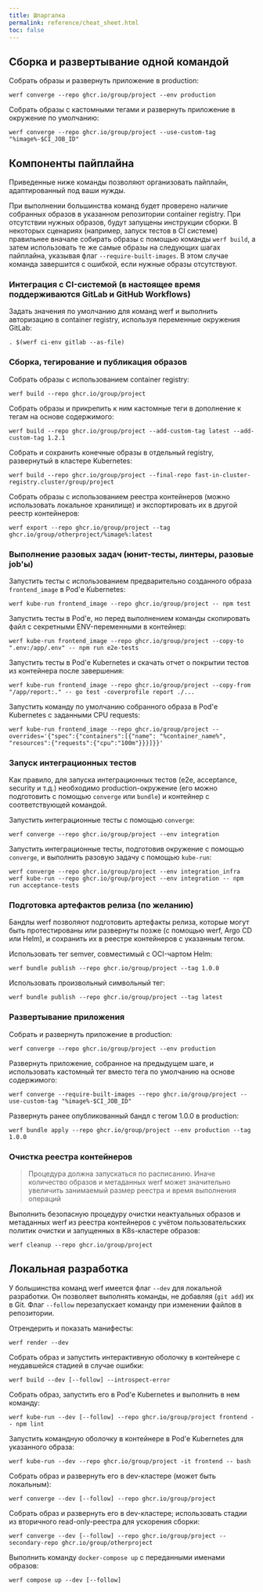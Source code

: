 ```yaml
---
title: Шпаргалка
permalink: reference/cheat_sheet.html
toc: false
---
```


## Сборка и развертывание одной командой

Собрать образы и развернуть приложение в production:

```shell
werf converge --repo ghcr.io/group/project --env production
```

Собрать образы с кастомными тегами и развернуть приложение в окружение по умолчанию:

```shell
werf converge --repo ghcr.io/group/project --use-custom-tag "%image%-$CI_JOB_ID"
```

## Компоненты пайплайна

Приведенные ниже команды позволяют организовать пайплайн, адаптированный под ваши нужды.

При выполнении большинства команд будет проверено наличие собранных образов в указанном репозитории container registry. При отсутствии нужных образов, будут запущены инструкции сборки. В некоторых сценариях (например, запуск тестов в CI системе) правильнее вначале собирать образы с помощью команды `werf build`, а затем использовать те же самые образы на следующих шагах пайплайна, указывая флаг `--require-built-images`. В этом случае команда завершится с ошибкой, если нужные образы отсутствуют.

### Интеграция с CI-системой (в настоящее время поддерживаются GitLab и GitHub Workflows)

Задать значения по умолчанию для команд werf и выполнить авторизацию в container registry, используя переменные окружения GitLab:

```shell
. $(werf ci-env gitlab --as-file)
```

### Сборка, тегирование и публикация образов

Собрать образы с использованием container registry:

```shell
werf build --repo ghcr.io/group/project
```

Собрать образы и прикрепить к ним кастомные теги в дополнение к тегам на основе содержимого:

```shell
werf build --repo ghcr.io/group/project --add-custom-tag latest --add-custom-tag 1.2.1
```

Собрать и сохранить конечные образы в отдельный registry, развернутый в кластере Kubernetes:

```shell
werf build --repo ghcr.io/group/project --final-repo fast-in-cluster-registry.cluster/group/project
```

Собрать образы с использованием реестра контейнеров (можно использовать локальное хранилище) и экспортировать их в другой реестр контейнеров:

```shell
werf export --repo ghcr.io/group/project --tag ghcr.io/group/otherproject/%image%:latest
```

### Выполнение разовых задач (юнит-тесты, линтеры, разовые job'ы)

Запустить тесты с использованием предварительно созданного образа `frontend_image` в Pod'е Kubernetes:

```shell
werf kube-run frontend_image --repo ghcr.io/group/project -- npm test
```

Запустить тесты в Pod'е, но перед выполнением команды скопировать файл с секретными ENV-переменными в контейнер:

```shell
werf kube-run frontend_image --repo ghcr.io/group/project --copy-to ".env:/app/.env" -- npm run e2e-tests
```

Запустить тесты в Pod'е Kubernetes и скачать отчет о покрытии тестов из контейнера после завершения:

```shell
werf kube-run frontend_image --repo ghcr.io/group/project --copy-from "/app/report:." -- go test -coverprofile report ./...
```

Запустить команду по умолчанию собранного образа в Pod'е Kubernetes с заданными CPU requests:

```shell
werf kube-run frontend_image --repo ghcr.io/group/project --overrides='{"spec":{"containers":[{"name": "%container_name%", "resources":{"requests":{"cpu":"100m"}}}]}}'
```

### Запуск интеграционных тестов

Как правило, для запуска интеграционных тестов (e2e, acceptance, security и т.д.) необходимо production-окружение (его можно подготовить с помощью `converge` или `bundle`) и контейнер с соответствующей командой.

Запустить интеграционные тесты с помощью `converge`:

```shell
werf converge --repo ghcr.io/group/project --env integration
```

Запустить интеграционные тесты, подготовив окружение с помощью `converge`, и выполнить разовую задачу с помощью `kube-run`:

```shell
werf converge --repo ghcr.io/group/project --env integration_infra
werf kube-run --repo ghcr.io/group/project --env integration -- npm run acceptance-tests
```

### Подготовка артефактов релиза (по желанию)

Бандлы werf позволяют подготовить артефакты релиза, которые могут быть протестированы или развернуты позже (с помощью werf, Argo CD или Helm), и сохранить их в реестре контейнеров с указанным тегом.

Использовать тег semver, совместимый с OCI-чартом Helm:

```shell
werf bundle publish --repo ghcr.io/group/project --tag 1.0.0
```

Использовать произвольный символьный тег:

```shell
werf bundle publish --repo ghcr.io/group/project --tag latest
```

### Развертывание приложения

Собрать и развернуть приложение в production:

```shell
werf converge --repo ghcr.io/group/project --env production
```

Развернуть приложение, собранное на предыдущем шаге, и использовать кастомный тег вместо тега по умолчанию на основе содержимого:

```shell
werf converge --require-built-images --repo ghcr.io/group/project --use-custom-tag "%image%-$CI_JOB_ID"
```

Развернуть ранее опубликованный бандл с тегом 1.0.0 в production:

```shell
werf bundle apply --repo ghcr.io/group/project --env production --tag 1.0.0
```

### Очистка реестра контейнеров

> Процедура должна запускаться по расписанию. Иначе количество образов и метаданных werf может значительно увеличить занимаемый размер реестра и время выполнения операций

Выполнить безопасную процедуру очистки неактуальных образов и метаданных werf из реестра контейнеров с учётом пользовательских политик очистки и запущенных в K8s-кластере образов:

```shell
werf cleanup --repo ghcr.io/group/project
```

## Локальная разработка

У большинства команд werf имеется флаг `--dev` для локальной разработки. Он позволяет выполнять команды, не добавляя (`git add`) их в Git. Флаг `--follow` перезапускает команду при изменении файлов в репозитории.

Отрендерить и показать манифесты:

```shell
werf render --dev
```

Собрать образ и запустить интерактивную оболочку в контейнере с неудавшейся стадией в случае ошибки:

```shell
werf build --dev [--follow] --introspect-error
```

Собрать образ, запустить его в Pod'е Kubernetes и выполнить в нем команду:

```shell
werf kube-run --dev [--follow] --repo ghcr.io/group/project frontend -- npm lint
```

Запустить командную оболочку в контейнере в Pod'e Kubernetes для указанного образа:

```shell
werf kube-run --dev --repo ghcr.io/group/project -it frontend -- bash
```

Собрать образ и развернуть его в dev-кластере (может быть локальным):

```shell
werf converge --dev [--follow] --repo ghcr.io/group/project
```

Собрать образ и развернуть его в dev-кластере; использовать стадии из вторичного read-only-реестра для ускорения сборки:

```shell
werf converge --dev [--follow] --repo ghcr.io/group/project --secondary-repo ghcr.io/group/otherproject
```

Выполнить команду `docker-compose up` с переданными именами образов:

```shell
werf compose up --dev [--follow]
```
